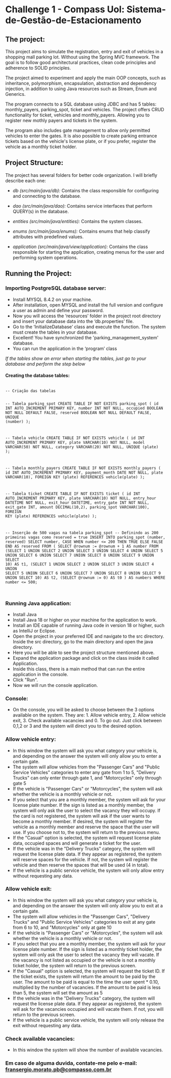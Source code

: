 # Challenge 1 - Compass Uol: Sistema-de-Gestão-de-Estacionamento


## The project:

This project aims to simulate the registration, entry and exit of vehicles in a shopping mall parking lot. Without using the Spring MVC framework. The goal is to follow good architectural practices, clean code principles and adherence to SOLID principles.

The project aimed to experiment and apply the main OOP concepts, such as inheritance, polymorphism, encapsulation, abstraction and dependency injection, in addition to using Java resources such as Stream, Enum and Generics.

The program connects to a SQL database using JDBC and has 5 tables: monthly_payers, parking_spot, ticket and vehicles. The project offers CRUD functionality for ticket, vehicles and monthly_payers. Allowing you to register new mothly payers and tickets in the system.

The program also includes gate management to allow only permitted vehicles to enter the gates. It is also possible to create parking entrance tickets based on the vehicle's license plate, or if you prefer, register the vehicle as a monthly ticket holder.

## Project Structure:


The project has several folders for better code organization. I will briefly describe each one:

- *db (src/main/java/db):* Contains the class responsible for configuring and connecting to the database.

- *dao (src/main/java/dao):* Contains service interfaces that perform QUERY(s) in the database.

- *entities (src/main/java/entities):* Contains the system classes.

- *enums (src/main/java/enums):* Contains enums that help classify attributes with predefined values.

- *application (src/main/java/view/application):* Contains the class responsible for starting the application, creating menus for the user and performing system operations.

##

## Running the Project:

### Importing PostgreSQL database server:
- Install MYSQL 8.4.2 on your machine.
- After installation, open MYSQL and install the full version and configure a user as admin and define your password.
- Now you will access the ‘resources’ folder in the project root directory and insert your database data into the ‘db.properties’ file.
- Go to the ‘InitializeDatabase’ class and execute the function. The system must create the tables in your database.
- Excellent! You have synchronized the 'parking_management_system' database. 
- You can run the application in the ‘program’ class

*If the tables show an error when starting the tables, just go to your database and perform the step below*

#### Creating the database tables:
<code>
-- Criação das tabelas

-- Tabela parking_spot
CREATE TABLE IF NOT EXISTS parking_spot (
    id INT AUTO_INCREMENT PRIMARY KEY,
    number INT NOT NULL,
    occupied BOOLEAN NOT NULL DEFAULT FALSE,
    reserved BOOLEAN NOT NULL DEFAULT FALSE,
    UNIQUE (number)
);

-- Tabela vehicle
CREATE TABLE IF NOT EXISTS vehicle (
    id INT AUTO_INCREMENT PRIMARY KEY,
    plate VARCHAR(10) NOT NULL,
    model VARCHAR(50) NOT NULL,
    category VARCHAR(20) NOT NULL,
    UNIQUE (plate)
);

-- Tabela monthly_payers
CREATE TABLE IF NOT EXISTS monthly_payers (
    id INT AUTO_INCREMENT PRIMARY KEY,
    payment_month DATE NOT NULL,
    plate VARCHAR(10),
    FOREIGN KEY (plate) REFERENCES vehicle(plate)
);

-- Tabela ticket
CREATE TABLE IF NOT EXISTS ticket (
    id INT AUTO_INCREMENT PRIMARY KEY,
    plate VARCHAR(10) NOT NULL,
    entry_hour DATETIME NOT NULL,
    exit_hour DATETIME,
    entry_gate INT NOT NULL,
    exit_gate INT,
    amount DECIMAL(10,2),
    parking_spot VARCHAR(100),
    FOREIGN KEY (plate) REFERENCES vehicle(plate)
);

-- Inserção de 500 vagas na tabela parking_spot
-- Definindo as 200 primeiras vagas como reserved = true
INSERT INTO parking_spot (number, reserved) 
SELECT number, 
       CASE 
           WHEN number <= 200 THEN TRUE 
           ELSE FALSE 
       END AS reserved
FROM (
    SELECT @rownum := @rownum + 1 AS number
    FROM (SELECT 1 UNION SELECT 2 UNION SELECT 3 UNION SELECT 4 UNION SELECT 5 UNION SELECT 6 UNION SELECT 7 UNION SELECT 8 UNION SELECT 9 UNION SELECT 10) AS t1,
         (SELECT 1 UNION SELECT 2 UNION SELECT 3 UNION SELECT 4 UNION SELECT 5 UNION SELECT 6 UNION SELECT 7 UNION SELECT 8 UNION SELECT 9 UNION SELECT 10) AS t2,
         (SELECT @rownum := 0) AS t0
) AS numbers
WHERE number <= 500;

</code>

### Running Java application:

- Install Java
- Install Java 18 or higher on your machine for the application to work.
- Install an IDE capable of running Java code in version 18 or higher, such as IntelliJ or Eclipse.
- Open the project in your preferred IDE and navigate to the src directory. Inside the src directory, go to the main directory and open the java directory.
- Here you will be able to see the project structure mentioned above.
- Expand the application package and click on the class inside it called Application.
- Inside this class, there is a main method that can run the entire application in the console.
- Click "Run".
- Now we will run the console application.

### Console:
- On the console, you will be asked to choose between the 3 options available on the system. They are: 1. Allow vehicle entry, 2. Allow vehicle exit, 3. Check available vacancies and 0. To go out. Just click between 0,1,2 or 3 and the system will direct you to the desired option.


### Allow vehicle entry:
- In this window the system will ask you what category your vehicle is, and depending on the answer the system will only allow you to enter a certain gate.
- The system will allow vehicles from the "Passenger Cars" and "Public Service Vehicles" categories to enter any gate from 1 to 5, "Delivery Trucks" can only enter through gate 1, and "Motorcycles" only through gate 5
- If the vehicle is "Passenger Cars" or "Motorcycles", the system will ask whether the vehicle is a monthly vehicle or not. 
- If you select that you are a monthly member, the system will ask for your license plate number. If the sign is listed as a monthly member, the system will only ask the user to select the vacancy they will occupy. If the card is not registered, the system will ask if the user wants to become a monthly member. If desired, the system will register the vehicle as a monthly member and reserve the space that the user will use. If you choose not to, the system will return to the previous menu.
- If the "Casual" option is selected, the system will request license plate data, occupied spaces and will generate a ticket for the user.
- If the vehicle was in the "Delivery Trucks" category, the system will request the license plate data. If they appear as registered, the system will reserve spaces for the vehicle. If not, the system will register the vehicle and then reserve the spaces that will be used (4 in total).
- If the vehicle is a public service vehicle, the system will only allow entry without requesting any data.


### Allow vehicle exit:
- In this window the system will ask you what category your vehicle is, and depending on the answer the system will only allow you to exit at a certain gate.
- The system will allow vehicles in the "Passenger Cars", "Delivery Trucks" and "Public Service Vehicles" categories to exit at any gate from 6 to 10, and "Motorcycles" only at gate 10
- If the vehicle is "Passenger Cars" or "Motorcycles", the system will ask whether the vehicle is a monthly vehicle or not. 
- If you select that you are a monthly member, the system will ask for your license plate number. If the sign is listed as a monthly ticket holder, the system will only ask the user to select the vacancy they will vacate. If the vacancy is not listed as occupied or the vehicle is not a monthly ticket holder, the system will return to the previous screen.
- If the "Casual" option is selected, the system will request the ticket ID. If the ticket exists, the system will return the amount to be paid by the user. The amount to be paid is equal to the time the user spent * 0.10, multiplied by the number of vacancies. If the amount to be paid is less than 5, the system will set the amount as 5
- If the vehicle was in the "Delivery Trucks" category, the system will request the license plate data. If they appear as registered, the system will ask for the vacancies occupied and will vacate them. If not, you will return to the previous screen.
- If the vehicle is a public service vehicle, the system will only release the exit without requesting any data. 


### Check available vacancies:
- In this window the system will show the number of available vacancies.

### Em caso de alguma duvida, contate-me pelo e-mail: fransergio.morato.pb@compasso.com.br

